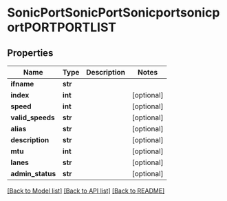 # SonicPortSonicPortSonicportsonicportPORTPORTLIST

## Properties
Name | Type | Description | Notes
------------ | ------------- | ------------- | -------------
**ifname** | **str** |  | 
**index** | **int** |  | [optional] 
**speed** | **int** |  | [optional] 
**valid_speeds** | **str** |  | [optional] 
**alias** | **str** |  | [optional] 
**description** | **str** |  | [optional] 
**mtu** | **int** |  | [optional] 
**lanes** | **str** |  | [optional] 
**admin_status** | **str** |  | [optional] 

[[Back to Model list]](../README.md#documentation-for-models) [[Back to API list]](../README.md#documentation-for-api-endpoints) [[Back to README]](../README.md)


